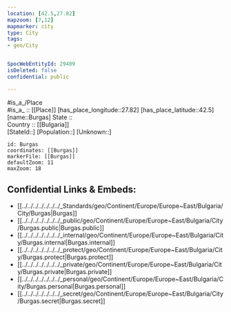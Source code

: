 ```yaml
---
location: [42.5,27.82] 
mapzoom: [7,12] 
mapmarker: city 
type: City
tags:
- geo/City


SpocWebEntityId: 29409
isDeleted: false
confidential: public

---
```

#is_a_/Place  
#is_a_ :: [[Place]] 
[has_place_longitude::27.82] 
[has_place_latitude::42.5] 
[name::Burgas] 
State ::  
Country :: [[Bulgaria]]  
[StateId::] 
[Population::] 
[Unknown::] 


```leaflet
id: Burgas
coordinates: [[Burgas]] 
markerFile: [[Burgas]] 
defaultZoom: 11 
maxZoom: 18
```


## Confidential Links & Embeds: 
- [[../../../../../../../_Standards/geo/Continent/Europe/Europe~East/Bulgaria/City/Burgas|Burgas]] 
- [[../../../../../../../_public/geo/Continent/Europe/Europe~East/Bulgaria/City/Burgas.public|Burgas.public]] 
- [[../../../../../../../_internal/geo/Continent/Europe/Europe~East/Bulgaria/City/Burgas.internal|Burgas.internal]] 
- [[../../../../../../../_protect/geo/Continent/Europe/Europe~East/Bulgaria/City/Burgas.protect|Burgas.protect]] 
- [[../../../../../../../_private/geo/Continent/Europe/Europe~East/Bulgaria/City/Burgas.private|Burgas.private]] 
- [[../../../../../../../_personal/geo/Continent/Europe/Europe~East/Bulgaria/City/Burgas.personal|Burgas.personal]] 
- [[../../../../../../../_secret/geo/Continent/Europe/Europe~East/Bulgaria/City/Burgas.secret|Burgas.secret]] 
